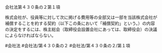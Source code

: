 会社法第４３０条の２第１項

株式会社が、役員等に対して次に掲げる費用等の全部又は一部を当該株式会社が補償することを約する契約（以下この条において「補償契約」という。）の内容の決定をするには、株主総会（取締役会設置会社にあっては、取締役会）の決議によらなければならない。

#会社法
#会社法/第４３０条の２
#会社法/第４３０条の２/第１項
